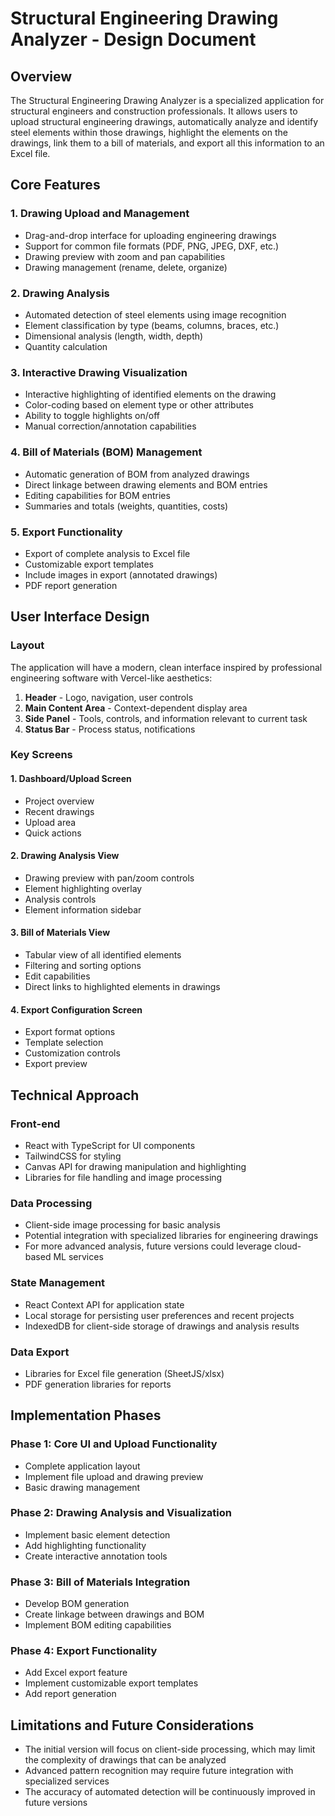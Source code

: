 # Structural Engineering Drawing Analyzer - Design Document

## Overview
The Structural Engineering Drawing Analyzer is a specialized application for structural engineers and construction professionals. It allows users to upload structural engineering drawings, automatically analyze and identify steel elements within those drawings, highlight the elements on the drawings, link them to a bill of materials, and export all this information to an Excel file.

## Core Features

### 1. Drawing Upload and Management
- Drag-and-drop interface for uploading engineering drawings
- Support for common file formats (PDF, PNG, JPEG, DXF, etc.)
- Drawing preview with zoom and pan capabilities
- Drawing management (rename, delete, organize)

### 2. Drawing Analysis
- Automated detection of steel elements using image recognition
- Element classification by type (beams, columns, braces, etc.)
- Dimensional analysis (length, width, depth)
- Quantity calculation

### 3. Interactive Drawing Visualization
- Interactive highlighting of identified elements on the drawing
- Color-coding based on element type or other attributes
- Ability to toggle highlights on/off
- Manual correction/annotation capabilities

### 4. Bill of Materials (BOM) Management
- Automatic generation of BOM from analyzed drawings
- Direct linkage between drawing elements and BOM entries
- Editing capabilities for BOM entries
- Summaries and totals (weights, quantities, costs)

### 5. Export Functionality
- Export of complete analysis to Excel file
- Customizable export templates
- Include images in export (annotated drawings)
- PDF report generation

## User Interface Design

### Layout
The application will have a modern, clean interface inspired by professional engineering software with Vercel-like aesthetics:

1. **Header** - Logo, navigation, user controls
2. **Main Content Area** - Context-dependent display area
3. **Side Panel** - Tools, controls, and information relevant to current task
4. **Status Bar** - Process status, notifications

### Key Screens

#### 1. Dashboard/Upload Screen
- Project overview
- Recent drawings
- Upload area
- Quick actions

#### 2. Drawing Analysis View
- Drawing preview with pan/zoom controls
- Element highlighting overlay
- Analysis controls
- Element information sidebar

#### 3. Bill of Materials View
- Tabular view of all identified elements
- Filtering and sorting options
- Edit capabilities
- Direct links to highlighted elements in drawings

#### 4. Export Configuration Screen
- Export format options
- Template selection
- Customization controls
- Export preview

## Technical Approach

### Front-end
- React with TypeScript for UI components
- TailwindCSS for styling
- Canvas API for drawing manipulation and highlighting
- Libraries for file handling and image processing

### Data Processing
- Client-side image processing for basic analysis
- Potential integration with specialized libraries for engineering drawings
- For more advanced analysis, future versions could leverage cloud-based ML services

### State Management
- React Context API for application state
- Local storage for persisting user preferences and recent projects
- IndexedDB for client-side storage of drawings and analysis results

### Data Export
- Libraries for Excel file generation (SheetJS/xlsx)
- PDF generation libraries for reports

## Implementation Phases

### Phase 1: Core UI and Upload Functionality
- Complete application layout
- Implement file upload and drawing preview
- Basic drawing management

### Phase 2: Drawing Analysis and Visualization
- Implement basic element detection
- Add highlighting functionality
- Create interactive annotation tools

### Phase 3: Bill of Materials Integration
- Develop BOM generation
- Create linkage between drawings and BOM
- Implement BOM editing capabilities

### Phase 4: Export Functionality
- Add Excel export feature
- Implement customizable export templates
- Add report generation

## Limitations and Future Considerations

- The initial version will focus on client-side processing, which may limit the complexity of drawings that can be analyzed
- Advanced pattern recognition may require future integration with specialized services
- The accuracy of automated detection will be continuously improved in future versions